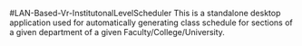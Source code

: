 #LAN-Based-Vr-InstitutonalLevelScheduler
This is a standalone desktop application used for automatically generating class schedule for sections of a given department of a given Faculty/College/University.
